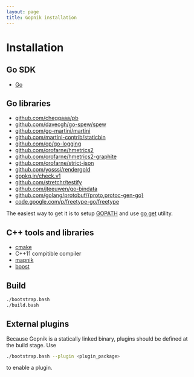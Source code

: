 ```yaml
---
layout: page
title: Gopnik installation
---
```


# Installation

## Go SDK
 * [Go](http://golang.org/doc/install)

## Go libraries
 * [github.com/cheggaaa/pb](https://github.com/cheggaaa/pb/)
 * [github.com/davecgh/go-spew/spew](https://github.com/davecgh/go-spew/spew/)
 * [github.com/go-martini/martini](https://github.com/go-martini/martini/)
 * [github.com/martini-contrib/staticbin](https://github.com/martini-contrib/staticbin/)
 * [github.com/op/go-logging](https://github.com/op/go-logging/)
 * [github.com/orofarne/hmetrics2](https://github.com/orofarne/hmetrics2/)
 * [github.com/orofarne/hmetrics2-graphite](https://github.com/orofarne/hmetrics2-graphite/)
 * [github.com/orofarne/strict-json](https://github.com/orofarne/strict-json/)
 * [github.com/yosssi/rendergold](https://github.com/yosssi/rendergold/)
 * [gopkg.in/check.v1](https://labix.org/gocheck)
 * [github.com/stretchr/testify](https://github.com/stretchr/testify)
 * [github.com/jteeuwen/go-bindata](https://github.com/jteeuwen/go-bindata)
 * [github.com/golang/protobuf/{proto,protoc-gen-go}](https://github.com/golang/protobuf)
 * [code.google.com/p/freetype-go/freetype](https://code.google.com/p/freetype-go/)

The easiest way to get it is to setup [GOPATH](https://golang.org/doc/code.html#GOPATH) and use [go get](https://golang.org/cmd/go/#hdr-Download_and_install_packages_and_dependencies) utility.

## C++ tools and libraries
 * [cmake](http://www.cmake.org/)
 * C++11 compitible compiler
 * [mapnik](https://github.com/mapnik/mapnik/wiki/Mapnik-Installation)
 * [boost](http://www.boost.org/)

## Build
```bash
./bootstrap.bash
./build.bash
```

## External plugins
Because Gopnik is a statically linked binary, plugins should be defined at the build stage.
Use

```bash
./bootstrap.bash --plugin <plugin_package>
```

to enable a plugin.
